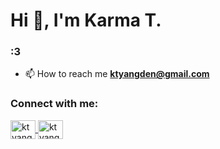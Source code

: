 <h1>Hi 👋, I'm Karma T.</h1>
<h3>:3</h3>

- 📫 How to reach me **ktyangden@gmail.com**

<h3 align="left">Connect with me:</h3>
<!--<img src="https://tryhackme-badges.s3.amazonaws.com/k4kuru.png" alt="Your Image Badge" />--!>

<p align="left">

<a href="https://linkedin.com/in/ktyangden" target="blank">
  <img align="center" src="https://raw.githubusercontent.com/rahuldkjain/github-profile-readme-generator/master/src/images/icons/Social/linked-in-alt.svg" alt="ktyangden" height="30" width="40" />
</a>

<a href="https://instagram.com/ktyangden" target="blank">
  <img align="center" src="https://raw.githubusercontent.com/rahuldkjain/github-profile-readme-generator/master/src/images/icons/Social/instagram.svg" alt="ktyangden" height="30" width="40" />
</a>
</p>
